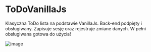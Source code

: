# ToDoVanillaJs

Klasyczna ToDo lista na podstawie VanillaJs. Back-end podpięty i obsługiwany. Zapisuje sesję oraz rejestruje zmiane danych. W pełni obsługiwana gotowa do użycia! 


![image](https://github.com/SebastianK2000/ToDoVanillaJs/assets/127401994/e693d8f5-e00a-4533-94ea-9a9d77a0a987)
